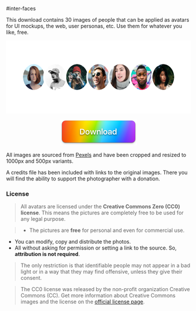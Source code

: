 #inter-faces

This download contains 30 images of people that can be applied as avatars for UI mockups, the web, user personas, etc. Use them for whatever you like, free.

<center>
<img height="200" width="600" src="img/preview@2x.png">

<a href="https://github.com/cjdowner/interfaces/archive/master.zip"><img height="70" width="210" src="img/button@2x.png"></a>
</center>

All images are sourced from [Pexels](https://www.pexels.com) and have been cropped and resized to 1000px and 500px variants.

A credits file has been included with links to the original images. There you will find the ability to support the photographer with a donation.

### License

>All avatars are licensed under the **Creative Commons Zero (CC0) license**. This means the pictures are completely free to be used for any legal purpose.

>- The pictures are **free** for personal and even for commercial use.
- You can modify, copy and distribute the photos.
- All without asking for permission or setting a link to the source. So, **attribution is not required**.

>The only restriction is that identifiable people may not appear in a bad light or in a way that they may find offensive, unless they give their consent.

>The CC0 license was released by the non-profit organization Creative Commons (CC). Get more information about Creative Commons images and the license on the [official license page](https://creativecommons.org/publicdomain/zero/1.0/).

